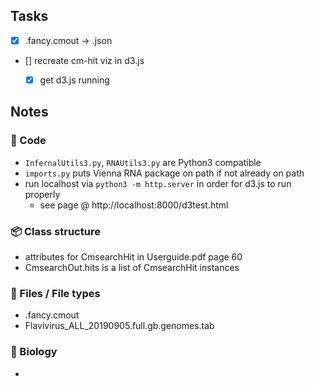 ## Tasks
- [x] .fancy.cmout -> .json
- [] recreate cm-hit viz in d3.js
    - [x] get d3.js running


## Notes 
### :scroll: Code
-  `InfernalUtils3.py`, `RNAUtils3.py` are Python3 compatible
- `imports.py` puts Vienna RNA package on path if not already on path
- run localhost via `python3 -m http.server` in order for d3.js to run properly
    - see page @ http://localhost:8000/d3test.html

### :package: Class structure
- attributes for CmsearchHit in Userguide.pdf page 60
- CmsearchOut.hits is a list of CmsearchHit instances

### :floppy_disk: Files / File types
- .fancy.cmout
- Flavivirus_ALL_20190905.full.gb.genomes.tab

### :deciduous_tree: Biology
- 
